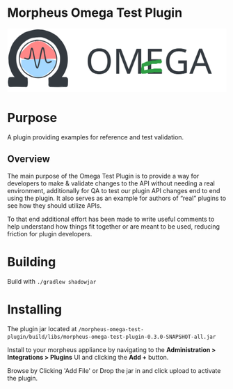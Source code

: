 # Morpheus Omega Test Plugin

![](src/assets/images/omega.svg)

# Purpose
A plugin providing examples for reference and test validation.

## Overview
The main purpose of the Omega Test Plugin is to provide a way for developers to make & validate changes to the API without needing a real environment, additionally for QA to test our plugin API changes end to end using the plugin. It also serves as an example for authors of “real” plugins to see how they should utilize APIs.

To that end additional effort has been made to write useful comments to help understand how things fit together or are meant to be used, reducing friction for plugin developers. 

# Building 
Build with `./gradlew shadowjar`

# Installing 
The plugin jar located at `/morpheus-omega-test-plugin/build/libs/morpheus-omega-test-plugin-0.3.0-SNAPSHOT-all.jar` 

Install to your morpheus appliance by navigating to the **Administration > Integrations > Plugins** UI and clicking the **Add +** button. 

Browse by Clicking 'Add File' or Drop the jar in and click upload to activate the plugin. 
